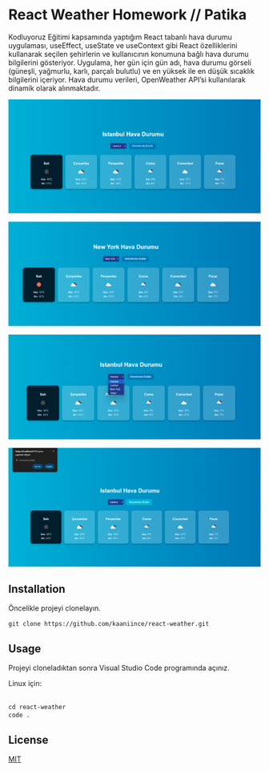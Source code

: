 # React Weather Homework // Patika

Kodluyoruz Eğitimi kapsamında yaptığım React tabanlı hava durumu uygulaması, useEffect, useState ve useContext gibi React özelliklerini kullanarak seçilen şehirlerin ve kullanıcının konumuna bağlı hava durumu bilgilerini gösteriyor. Uygulama, her gün için gün adı, hava durumu görseli (güneşli, yağmurlu, karlı, parçalı bulutlu) ve en yüksek ile en düşük sıcaklık bilgilerini içeriyor. Hava durumu verileri, OpenWeather API’si kullanılarak dinamik olarak alınmaktadır.

![PROJECT](/images/weather.png)

![PROJECT](/images/weather2.png)

![PROJECT](/images/dropdown.png)

![PROJECT](/images/location.png)

## Installation

Öncelikle projeyi clonelayın.

```
git clone https://github.com/kaaniince/react-weather.git
```

## Usage

Projeyi cloneladıktan sonra Visual Studio Code programında açınız.

Linux için:

```

cd react-weather
code .

```

## License

[MIT](https://choosealicense.com/licenses/mit/)

```

```
